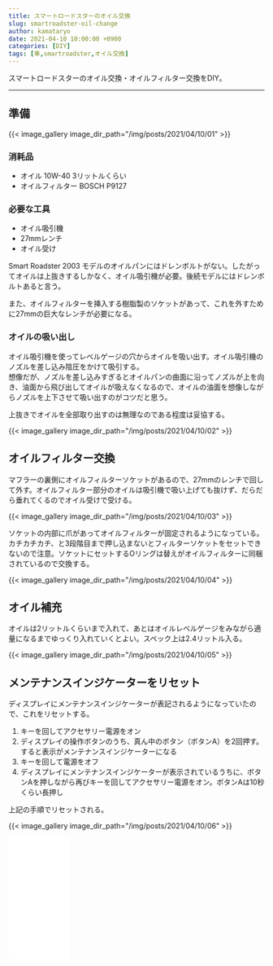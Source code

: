 ```yaml
---
title: スマートロードスターのオイル交換
slug: smartroadster-oil-change
author: kamataryo
date: 2021-04-10 10:00:00 +0900
categories: [DIY]
tags: [車,smartroadster,オイル交換]
---
```

スマートロードスターのオイル交換・オイルフィルター交換をDIY。

---
## 準備

{{< image_gallery image_dir_path="/img/posts/2021/04/10/01" >}}

### 消耗品

- オイル 10W-40 3リットルくらい
- オイルフィルター BOSCH P9127

### 必要な工具

- オイル吸引機
- 27mmレンチ
- オイル受け

Smart Roadster 2003 モデルのオイルパンにはドレンボルトがない。したがってオイルは上抜きするしかなく、オイル吸引機が必要。後続モデルにはドレンボルトあると言う。  

また、オイルフィルターを挿入する樹脂製のソケットがあって、これを外すために27mmの巨大なレンチが必要になる。

### オイルの吸い出し

オイル吸引機を使ってレベルゲージの穴からオイルを吸い出す。オイル吸引機のノズルを差し込み陰圧をかけて吸引する。  
想像だが、ノズルを差し込みすぎるとオイルパンの曲面に沿ってノズルが上を向き、油面から飛び出してオイルが吸えなくなるので、オイルの油面を想像しながらノズルを上下させて吸い出すのがコツだと思う。

上抜きでオイルを全部取り出すのは無理なのである程度は妥協する。

{{< image_gallery image_dir_path="/img/posts/2021/04/10/02" >}}

## オイルフィルター交換

マフラーの裏側にオイルフィルターソケットがあるので、27mmのレンチで回して外す。オイルフィルター部分のオイルは吸引機で吸い上げても抜けず、だらだら垂れてくるのでオイル受けで受ける。

{{< image_gallery image_dir_path="/img/posts/2021/04/10/03" >}}

ソケットの内部に爪があってオイルフィルターが固定されるようになっている。カチカチカチ、と3段階目まで押し込まないとフィルターソケットをセットできないので注意。ソケットにセットするOリングは替えがオイルフィルターに同梱されているので交換する。

{{< image_gallery image_dir_path="/img/posts/2021/04/10/04" >}}

## オイル補充

オイルは2リットルくらいまで入れて、あとはオイルレベルゲージをみながら適量になるまでゆっくり入れていくとよい。スペック上は2.4リットル入る。

{{< image_gallery image_dir_path="/img/posts/2021/04/10/05" >}}

## メンテナンスインジケーターをリセット

ディスプレイにメンテナンスインジケーターが表記されるようになっていたので、これをリセットする。

1. キーを回してアクセサリー電源をオン
2. ディスプレイの操作ボタンのうち、真ん中のボタン（ボタンA）を2回押す。すると表示がメンテナンスインジケーターになる
3. キーを回して電源をオフ
4. ディスプレイにメンテナンスインジケーターが表示されているうちに、ボタンAを押しながら再びキーを回してアクセサリー電源をオン。ボタンAは10秒くらい長押し

上記の手順でリセットされる。

{{< image_gallery image_dir_path="/img/posts/2021/04/10/06" >}}

<iframe style="width:120px;height:240px;" marginwidth="0" marginheight="0" scrolling="no" frameborder="0" src="//rcm-fe.amazon-adsystem.com/e/cm?lt1=_blank&bc1=000000&IS2=1&bg1=FFFFFF&fc1=000000&lc1=0000FF&t=kamataryo09-22&language=ja_JP&o=9&p=8&l=as4&m=amazon&f=ifr&ref=as_ss_li_til&asins=B012FTMOO8&linkId=5c58f6d059a2fd4fa7fe3e84bd94409d"></iframe>
